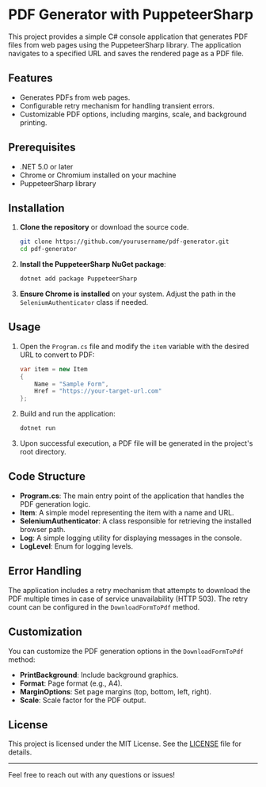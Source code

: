 # PDF Generator with PuppeteerSharp

This project provides a simple C# console application that generates PDF files from web pages using the PuppeteerSharp library. The application navigates to a specified URL and saves the rendered page as a PDF file.

## Features

- Generates PDFs from web pages.
- Configurable retry mechanism for handling transient errors.
- Customizable PDF options, including margins, scale, and background printing.

## Prerequisites

- .NET 5.0 or later
- Chrome or Chromium installed on your machine
- PuppeteerSharp library

## Installation

1. **Clone the repository** or download the source code.
   ```bash
   git clone https://github.com/yourusername/pdf-generator.git
   cd pdf-generator
   ```

2. **Install the PuppeteerSharp NuGet package**:
   ```bash
   dotnet add package PuppeteerSharp
   ```

3. **Ensure Chrome is installed** on your system. Adjust the path in the `SeleniumAuthenticator` class if needed.

## Usage

1. Open the `Program.cs` file and modify the `item` variable with the desired URL to convert to PDF:
   ```csharp
   var item = new Item
   {
       Name = "Sample Form",
       Href = "https://your-target-url.com"
   };
   ```

2. Build and run the application:
   ```bash
   dotnet run
   ```

3. Upon successful execution, a PDF file will be generated in the project's root directory.

## Code Structure

- **Program.cs**: The main entry point of the application that handles the PDF generation logic.
- **Item**: A simple model representing the item with a name and URL.
- **SeleniumAuthenticator**: A class responsible for retrieving the installed browser path.
- **Log**: A simple logging utility for displaying messages in the console.
- **LogLevel**: Enum for logging levels.

## Error Handling

The application includes a retry mechanism that attempts to download the PDF multiple times in case of service unavailability (HTTP 503). The retry count can be configured in the `DownloadFormToPdf` method.

## Customization

You can customize the PDF generation options in the `DownloadFormToPdf` method:
- **PrintBackground**: Include background graphics.
- **Format**: Page format (e.g., A4).
- **MarginOptions**: Set page margins (top, bottom, left, right).
- **Scale**: Scale factor for the PDF output.

## License

This project is licensed under the MIT License. See the [LICENSE](LICENSE) file for details.

---

Feel free to reach out with any questions or issues!
